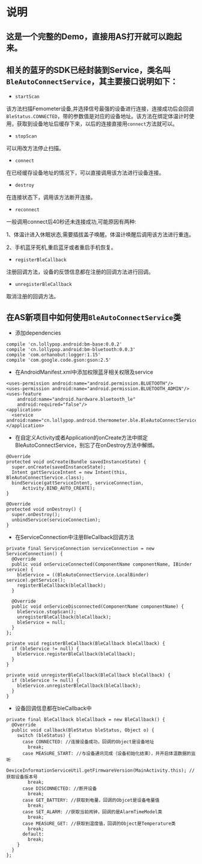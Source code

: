# 说明
## 这是一个完整的Demo，直接用AS打开就可以跑起来。
## 相关的蓝牙的SDK已经封装到Service，类名叫`BleAutoConnectService`，其主要接口说明如下：
- `startScan`

该方法扫描Femometer设备,并选择信号最强的设备进行连接，连接成功后会回调`BleStatus.CONNECTED`，带的参数值是对应的设备地址。该方法在绑定体温计时使用，获取到设备地址后缓存下来，以后的连接直接用`connect`方法就可以。
- `stopScan`

可以用改方法停止扫描。
- `connect`

在已经缓存设备地址的情况下，可以直接调用该方法进行设备连接。
- `destroy`

在连接状态下，调用该方法断开连接。

- `reconnect`

一般调用connect后40秒还未连接成功,可能原因有两种:

1、体温计进入休眠状态,需要插拔盖子唤醒。体温计唤醒后调用该方法进行重连。

2、手机蓝牙死机,重启蓝牙或者重启手机恢复。
- `registerBleCallback`

注册回调方法，设备的反馈信息都在注册的回调方法进行回调。
- `unregisterBleCallback`

取消注册的回调方法。
## 在AS新项目中如何使用`BleAutoConnectService`类
- 添加dependencies
```
compile 'cn.lollypop.android:bm-base:0.0.2'
compile 'cn.lollypop.android:bm-bluetooth:0.0.3'
compile 'com.orhanobut:logger:1.15'
compile 'com.google.code.gson:gson:2.5'
```
- 在AndroidManifest.xml中添加权限蓝牙相关权限及service
```
<uses-permission android:name="android.permission.BLUETOOTH"/>
<uses-permission android:name="android.permission.BLUETOOTH_ADMIN"/>
<uses-feature
    android:name="android.hardware.bluetooth_le"
    android:required="false"/>
<application>
  <service android:name="cn.lollypop.android.thermometer.ble.BleAutoConnectService"/>
</application>
```
- 在自定义Activity或者Application的onCreate方法中绑定BleAutoConnectService，别忘了在onDestroy方法中解绑。
```
@Override
protected void onCreate(Bundle savedInstanceState) {
  super.onCreate(savedInstanceState);
  Intent gattServiceIntent = new Intent(this, BleAutoConnectService.class);
  bindService(gattServiceIntent, serviceConnection,
      Activity.BIND_AUTO_CREATE);
}

@Override
protected void onDestroy() {
  super.onDestroy();
  unbindService(serviceConnection);
}
```
- 在ServiceConnection中注册BleCallback回调方法
```
private final ServiceConnection serviceConnection = new ServiceConnection() {
  @Override
  public void onServiceConnected(ComponentName componentName, IBinder service) {
    bleService = ((BleAutoConnectService.LocalBinder) service).getService();
    registerBleCallback(bleCallback);
  }

  @Override
  public void onServiceDisconnected(ComponentName componentName) {
    bleService.stopScan();
    unregisterBleCallback(bleCallback);
    bleService = null;
  }
};

private void registerBleCallback(BleCallback bleCallback) {
  if (bleService != null) {
    bleService.registerBleCallback(bleCallback);
  }
}

private void unregisterBleCallback(BleCallback bleCallback) {
  if (bleService != null) {
    bleService.unregisterBleCallback(bleCallback);
  }
}
```
- 设备回调信息都在bleCallback中
```
private final BleCallback bleCallback = new BleCallback() {
  @Override
  public void callback(BleStatus bleStatus, Object o) {
    switch (bleStatus) {
      case CONNECTED: //连接设备成功，回调的Object是设备地址
        break;
      case MEASURE_START: //与设备通讯完成（设备初始化结束），并开启体温数据的监听
        DeviceInformationServiceUtil.getFirmwareVersion(MainActivity.this); //获取设备版本号
        break;
      case DISCONNECTED: //断开设备
        break;
      case GET_BATTERY: //获取到电量，回调的Objcet是设备电量值
        break;
      case SET_ALARM: //获取当前闹钟，回调的是AlarmTimeModel类
        break;
      case MEASURE_GET: //获取到温度值，回调的Object是Temperature类
        break;
      default:
        break;
    }
  }
};
```
